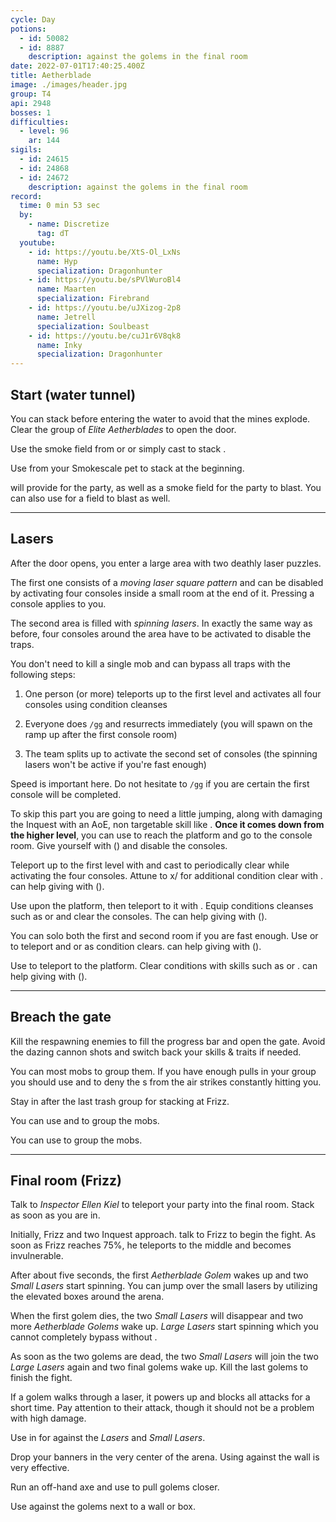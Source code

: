 ```yaml
---
cycle: Day
potions:
  - id: 50082
  - id: 8887
    description: against the golems in the final room
date: 2022-07-01T17:40:25.400Z
title: Aetherblade
image: ./images/header.jpg
group: T4
api: 2948
bosses: 1
difficulties:
  - level: 96
    ar: 144
sigils:
  - id: 24615
  - id: 24868
  - id: 24672
    description: against the golems in the final room
record:
  time: 0 min 53 sec
  by:
    - name: Discretize
      tag: dT
  youtube:
    - id: https://youtu.be/XtS-Ol_LxNs
      name: Hyp
      specialization: Dragonhunter
    - id: https://youtu.be/sPVlWuroBl4
      name: Maarten
      specialization: Firebrand
    - id: https://youtu.be/uJXizog-2p8
      name: Jetrell
      specialization: Soulbeast
    - id: https://youtu.be/cuJ1r6V8qk8
      name: Inky
      specialization: Dragonhunter
---
```


## Start (water tunnel) <Item id="50082" disableText/>

<Grid>
<GridItem sm="8">

You can stack <Effect name="Stealth"/> before entering the water to avoid that the mines explode. Clear the group of _Elite Aetherblades_ to open the door.

<Tabs>
<Tab specialization="thief">

Use the smoke field from <Skill id="13113"/> or <Skill name="Smoke Screen" profession="thief"/> or simply cast <Skill id="13117"/> to stack <Effect name="Stealth"/>.
</Tab>

<Tab specialization="ranger">

Use <Skill id="31568"/> from your Smokescale pet to stack <Effect name="Stealth"/> at the beginning.
</Tab>
<Tab specialization="Engineer">

<Skill id="30815"/> will provide <Effect name="Stealth"/> for the party, as well as a smoke field for the party to blast. You can also use <Skill id="5824"/> for a field to blast as well.

</Tab>
</Tabs>

</GridItem>

<GridItem sm="4">

<MDImage src="images/start.jpg" caption="Mines in the water tunnel"/>

</GridItem>
</Grid>

---

## Lasers <Item id="50082" disableText/>

<Grid>
<GridItem sm="9">

After the door opens, you enter a large area with two deathly laser puzzles.

The first one consists of a _moving laser square pattern_ and can be disabled by activating four consoles inside a small room at the end of it. Pressing a console applies <Condition name="Immobile"/> to you.

The second area is filled with _spinning lasers_. In exactly the same way as before, four consoles around the area have to be activated to disable the traps.

You don't need to kill a single mob and can bypass all traps with the following steps:

1.  One person (or more) teleports up to the first level and activates all four consoles using condition cleanses

2.  Everyone does `/gg` and resurrects immediately (you will spawn on the ramp up after the first console room)

3.  The team splits up to activate the second set of consoles (the spinning lasers won't be active if you're fast enough)

Speed is important here. Do not hesitate to `/gg` if you are certain the first console will be completed.

<Tabs>
<Tab specialization="Revenant">

<ProfessionVideo title="First puzzle skip" profession="Revenant" src="rePLyrDp3Pc"/>

To skip this part you are going to need a little jumping, along with damaging the Inquest with an AoE, non targetable skill like <Skill name="Shackling Wave"/>. **Once it comes down from the higher level**, you can use <Skill name="Phase Traversal"/> to reach the platform and go to the console room. Give yourself <Boon name="Resistance"/> with <Skill name="Pain Absorption"/> (<Skill name="Legendary Demon Stance" disableText/>) and disable the consoles.
</Tab>

<Tab specialization="elementalist">

<ProfessionVideo title="First puzzle skip" profession="Elementalist" src="OjUvCp2h_04" timestamp="45"/>

Teleport up to the first level with <Skill id="5536"/> and cast <Skill id="5507"/> to periodically clear <Condition name="Immobile"/> while activating the four consoles. Attune to x/<Skill id="5493" disableText/> for additional condition clear with <Skill id="5551"/>. <Specialization name="Revenant"/> can help giving <Boon name="Resistance"/> with <Skill name="Pain Absorption"/> (<Skill name="Legendary Demon Stance" disableText/>).

</Tab>

<Tab specialization="Guardian">

<ProfessionVideo title="First puzzle skip" profession="Guardian" src="MmJTsOhdQeo" timestamp="460"/>

Use <Skill name="Sword of Justice"/> upon the platform, then teleport to it with <Skill name="Merciful Intervention"/>. Equip conditions cleanses such as <Skill id="45460"/> or <Skill id="9187"/> and clear the consoles. The<Specialization name="Revenant"/> can help giving <Boon name="Resistance"/> with <Skill name="Pain Absorption"/> (<Skill name="Legendary Demon Stance" disableText/>).

</Tab>

<Tab specialization="Thief">

<ProfessionVideo title="First puzzle skip" profession="Thief" src="Alpgs_GaZV0" />

You can solo both the first and second room if you are fast enough. Use <Skill id="13002"/> or <Skill id="13025"/> to teleport and <Trait id="1964"/> or <Skill id="13062"/> as condition clears. <Specialization name="Revenant"/> can help giving <Boon name="Resistance"/> with <Skill name="Pain Absorption"/> (<Skill name="Legendary Demon Stance" disableText/>).

</Tab>
<Tab specialization="Necromancer">

Use <Skill id="10543"/> to teleport to the platform. Clear conditions with skills such as <Skill id="10685"/> or <Skill id="10609"/>. <Specialization name="Revenant"/> can help giving <Boon name="Resistance"/> with <Skill name="Pain Absorption"/> (<Skill name="Legendary Demon Stance" disableText/>).

</Tab>
</Tabs>

</GridItem>

<GridItem sm="3">

<MDImage src="images/moving_lasers.jpg" caption="The moving laser pattern"/>

<MDImage src="images/spinning_lasers.jpg" caption="The spinning lasers"/>

</GridItem>

</Grid>

---

## Breach the gate <Item id="50082" disableText/>

Kill the respawning enemies to fill the progress bar and open the gate. Avoid the dazing cannon shots and switch back your skills & traits if needed.

<Tabs>
<Tab specialization="Revenant">

You can <Skill name="Call to Anguish"/> most mobs to group them. If you have enough pulls in your group you should use <Skill name="Legendary Dwarf Stance"/> and <Skill name="Inspiring Reinforcement"/> to deny the <Control name="Daze"/>s from the air strikes constantly hitting you.
</Tab>

<Tab specialization="elementalist">

Stay in <Skill id="5492"/> after the last trash group for <Boon name="Might"/> stacking at Frizz.
</Tab>

<Tab specialization="Guardian">

You can use <Skill name="Binding Blade"/> and <Skill name="Chapter 3: Heated Rebuke"/> to group the mobs.
</Tab>
<Tab specialization="Necromancer">

You can use <Skill name="spectral grasp"/> to group the mobs.
</Tab>
</Tabs>

---

<Grid>
<GridItem>

## Final room (Frizz) <Item id="8887" disableText/><Item id="24672" disableText/>

Talk to _Inspector Ellen Kiel_ to teleport your party into the final room. Stack <Boon name="Might"/> as soon as you are in.

Initially, Frizz and two Inquest approach. talk to Frizz to begin the fight. As soon as Frizz reaches 75%, he teleports to the middle and becomes invulnerable.

After about five seconds, the first _Aetherblade Golem_ wakes up and two _Small Lasers_ start spinning. You can jump over the small lasers by utilizing the elevated boxes around the arena.

When the first golem dies, the two _Small Lasers_ will disappear and two more _Aetherblade Golems_ wake up. _Large Lasers_ start spinning which you cannot completely bypass without <Effect name="Invulnerability"/>.

As soon as the two golems are dead, the two _Small Lasers_ will join the two _Large Lasers_ again and two final golems wake up. Kill the last golems to finish the fight.

If a golem walks through a laser, it powers up and blocks all attacks for a short time. Pay attention to their <Control name="Pull"/> attack, though it should not be a problem with high damage.
</GridItem>

<GridItem>

<MDImage src="images/frizz.jpg" caption="Frizz"/>

</GridItem>
</Grid>

<Tabs>
<Tab specialization="revenant">

Use <Skill name="Inspiring Reinforcement"/> in <Skill name="Legendary Dwarf Stance" disableText/> for <Boon name="Stability"/> against the _Lasers_ and _Small Lasers_.
</Tab>

<Tab specialization="Warrior">

Drop your banners in the very center of the arena. Using <Skill name="whirlwind attack"/> against the wall is very effective.
</Tab>

<Tab specialization="ranger">

Run an off-hand axe and use <Skill id="12638"/> to pull golems closer.
</Tab>

<Tab specialization="elementalist">

Use <Skill id="5697"/> against the golems next to a wall or box.
</Tab>
</Tabs>
